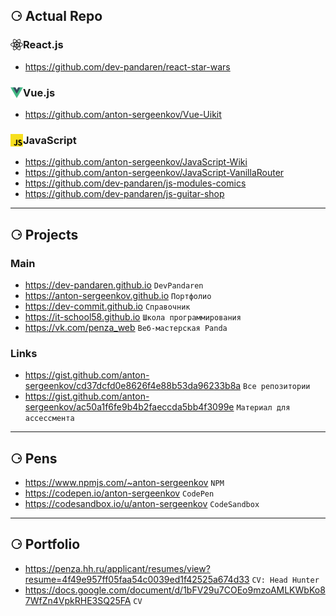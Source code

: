 ## ⚆ Actual Repo

### <img src="./assets/logo-react.js.png" width="20px" align="left" /> React.js
- https://github.com/dev-pandaren/react-star-wars

### <img src="./assets/logo-vue.png" width="20px" align="left" /> Vue.js
- https://github.com/anton-sergeenkov/Vue-Uikit

### <img src="./assets/logo-js.png" width="20px" align="left" /> JavaScript
- https://github.com/anton-sergeenkov/JavaScript-Wiki
- https://github.com/anton-sergeenkov/JavaScript-VanillaRouter
- https://github.com/dev-pandaren/js-modules-comics
- https://github.com/dev-pandaren/js-guitar-shop



---

## ⚆ Projects

### Main
- https://dev-pandaren.github.io `DevPandaren`
- https://anton-sergeenkov.github.io `Портфолио`
- https://dev-commit.github.io `Справочник`
- https://it-school58.github.io `Школа программирования`
- https://vk.com/penza_web `Веб-мастерская Panda`

### Links
- https://gist.github.com/anton-sergeenkov/cd37dcfd0e8626f4e88b53da96233b8a `Все репозитории`
- https://gist.github.com/anton-sergeenkov/ac50a1f6fe9b4b2faeccda5bb4f3099e `Материал для ассессмента`

---

## ⚆ Pens
- https://www.npmjs.com/~anton-sergeenkov `NPM`
- https://codepen.io/anton-sergeenkov `CodePen`
- https://codesandbox.io/u/anton-sergeenkov `CodeSandbox`



---

## ⚆ Portfolio
- https://penza.hh.ru/applicant/resumes/view?resume=4f49e957ff05faa54c0039ed1f42525a674d33 `CV: Head Hunter`
- https://docs.google.com/document/d/1bFV29u7COEo9mzoAMLKWbKo87WfZn4VpkRHE3SQ25FA `CV`
